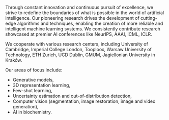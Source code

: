 Through constant innovation and continuous pursuit of excellence, we strive to redefine the boundaries of what is possible in the world of artificial intelligence. Our pioneering research drives the development of cutting-edge algorithms and techniques, enabling the creation of more reliable and intelligent machine learning systems. We consistently contribute research showcased at premier AI conferences like NeurIPS, AAAI, ICML, ICLR.

We cooperate with various research centers, including University of Cambridge, Imperial College London, Tooploox, Warsaw University of Technology, ETH Zurich, UCD Dublin, GMUM, Jagiellonian University in Kraków.

Our areas of focus include:
- Generative models, 
- 3D representation learning, 
- Few-shot learning, 
- Uncertainty estimation and out-of-distribution detection, 
- Computer vision (segmentation, image restoration, image and video generation),
- AI in biochemistry.
